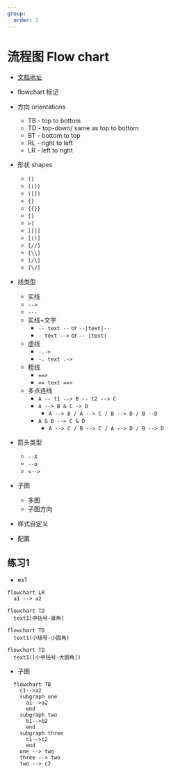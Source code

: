 ```yaml
---
group:
  order: 1
---
```


# 流程图 Flow chart

- [文档地址](https://mermaid-js.github.io/mermaid/#/flowchart)

- flowchart 标记
- 方向 orientations
  - TB - top to bottom
  - TD - top-down/ same as top to bottom
  - BT - bottom to top
  - RL - right to left
  - LR - left to right
- 形状 shapes
  - `()`
  - `(())`
  - `([])`
  - `{}`
  - `{{}}`
  - `[]`
  - `>]`
  - `[[]]`
  - `[()]`
  - `[//]`
  - `[\\]`
  - `[/\]`
  - `[\/]`
- 线类型
  - 实线
  - `-->`
  - `---`
  - 实线+文字
    - `-- text --` or `--|text|--`
    - `- text -->` or `-- |text|`
  - 虚线
    - `-.->`
    - `-. text .->`
  - 粗线
    - `==>`
    - `== text ==>`
  - 多点连线
    - `A -- t1 --> B -- t2 --> C`
    - `A --> B & C -> D`
      - ` A --> B / A --> C / B --> D / B --D `
    - `A & B --> C & D`
      - `A --> C / B --> C / A --> D / B --> D`
- 箭头类型
  - `--X`
  - `--o`
  - `<-->`
- 子图
  - 多图
  - 子图方向
- 样式自定义
- 配置

## 练习1

- ex1

```mermaid
flowchart LR
  a1 --> a2
```

```mermaid
flowchart TD
  text1[中括号-直角]
```

```mermaid
flowchart TD
  text1(小括号-小圆角)
```

```mermaid
flowchart TD
  text1([小中括号-大圆角])
```

- 子图

```mermaid
  flowchart TB
    c1-->a2
    subgraph one
      a1-->a2
      end
    subgraph two
      b1-->b2
      end
    subgraph three
      c1-->c2
      end
    one --> two
    three --> two
    two --> c2
```
